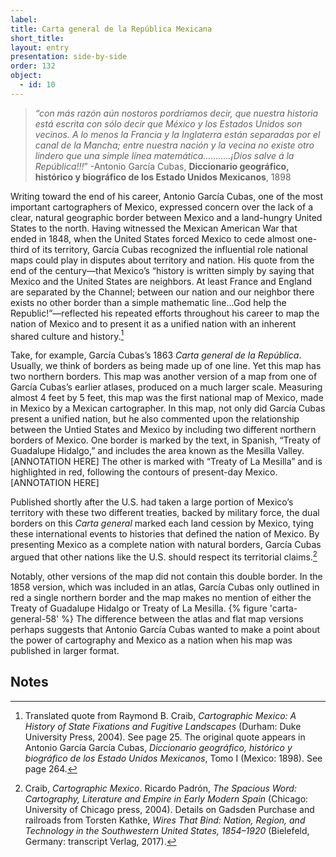 ```yaml
---
label: 
title: Carta general de la República Mexicana 
short_title: 
layout: entry
presentation: side-by-side
order: 132
object:
  - id: 10
---
```

> *“con más razón aún nostoros pordríamos decir, que nuestra historia está escrita con sólo decir que México y los Estados Unidos son vecinos. A lo menos la Francia y la Inglaterra están separadas por el canal de la Mancha; entre nuestra nación y la vecina no existe otro lindero que una simple línea matemática………..¡Dios salve á la República!!!*” -Antonio García Cubas, **Diccionario geográfico, histórico y biográfico de los Estado Unidos Mexicanos**, 1898

Writing toward the end of his career, Antonio García Cubas, one of the most important cartographers of Mexico, expressed concern over the lack of a clear, natural geographic border between Mexico and a land-hungry United States to the north. Having witnessed the Mexican American War that ended in 1848, when the United States forced Mexico to cede almost one-third of its territory, García Cubas recognized the influential role national maps could play in disputes about territory and nation. His quote from the end of the century—that Mexico’s “history is written simply by saying that Mexico and the United States are neighbors. At least France and England are separated by the Channel; between our nation and our neighbor there exists no other border than a simple mathematic line…God help the Republic!”—reflected his repeated efforts throughout his career to map the nation of Mexico and to present it as a unified nation with an inherent shared culture and history.[^1] 

Take, for example, García Cubas’s 1863 *Carta general de la República*. Usually, we think of borders as being made up of one line. Yet this map has two northern borders. This map was another version of a map from one of García Cubas’s earlier atlases, produced on a much larger scale. Measuring almost 4 feet by 5 feet, this map was the first national map of Mexico, made in Mexico by a Mexican cartographer. In this map, not only did García Cubas present a unified nation, but he also commented upon the relationship between the Untied States and Mexico by including two different northern borders of Mexico. One border is marked by the text, in Spanish, “Treaty of Guadalupe Hidalgo,” and includes the area known as the Mesilla Valley. [ANNOTATION HERE] The other is marked with “Treaty of La Mesilla” and is highlighted in red, following the contours of present-day Mexico. [ANNOTATION HERE] 

Published shortly after the U.S. had taken a large portion of Mexico’s territory with these two different treaties, backed by military force, the dual borders on this *Carta general* marked each land cession by Mexico, tying these international events to histories that defined the nation of Mexico. By presenting Mexico as a complete nation with natural borders, García Cubas argued that other nations like the U.S. should respect its territorial claims.[^2] 

Notably, other versions of the map did not contain this double border. In the 1858 version, which was included in an atlas, García Cubas only outlined in red a single northern border and the map makes no mention of either the Treaty of Guadalupe Hidalgo or Treaty of La Mesilla. {% figure 'carta-general-58' %} The difference between the atlas and flat map versions perhaps suggests that Antonio García Cubas wanted to make a point about the power of cartography and Mexico as a nation when his map was published in larger format. 

 

## Notes  

[^1]: Translated quote from Raymond B. Craib, *Cartographic Mexico: A History of State Fixations and Fugitive Landscapes* (Durham: Duke University Press, 2004). See page 25. The original quote appears in Antonio García García Cubas, *Diccionario geográfico, histórico y biográfico de los Estado Unidos Mexicanos*, Tomo I (Mexico: 1898). See page 264.	 

[^2]: Craib, *Cartographic Mexico*. Ricardo Padrón, *The Spacious Word: Cartography, Literature and Empire in Early Modern Spain* (Chicago: University of Chicago press, 2004). Details on Gadsden Purchase and railroads from Torsten Kathke, *Wires That Bind: Nation, Region, and Technology in the Southwestern United States, 1854–1920* (Bielefeld, Germany: transcript Verlag, 2017).  
